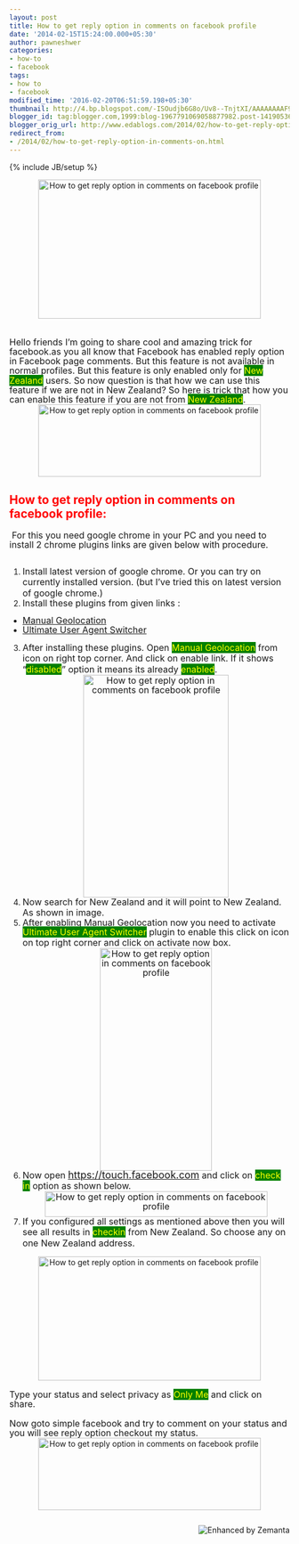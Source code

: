 ```yaml
---
layout: post
title: How to get reply option in comments on facebook profile
date: '2014-02-15T15:24:00.000+05:30'
author: pawneshwer
categories:
- how-to
- facebook
tags:
- how to
- facebook
modified_time: '2016-02-20T06:51:59.198+05:30'
thumbnail: http://4.bp.blogspot.com/-ISOudjb6G8o/Uv8--TnjtXI/AAAAAAAAF9E/cOZaAgheXsc/s72-c/2013-03-27-131455-68+(1).jpg
blogger_id: tag:blogger.com,1999:blog-1967791069058877982.post-14190536045089274
blogger_orig_url: http://www.edablogs.com/2014/02/how-to-get-reply-option-in-comments-on.html
redirect_from:
- /2014/02/how-to-get-reply-option-in-comments-on.html
---
```


{% include JB/setup %}

<div dir="ltr" style="text-align: left;" trbidi="on"><div class="MsoNormal"><div class="separator" style="clear: both; text-align: center;"><a href="http://4.bp.blogspot.com/-ISOudjb6G8o/Uv8--TnjtXI/AAAAAAAAF9E/cOZaAgheXsc/s1600/2013-03-27-131455-68+(1).jpg" imageanchor="1" style="margin-left: 1em; margin-right: 1em;"><img alt="How to get reply option in comments on facebook profile" border="0" src="http://4.bp.blogspot.com/-ISOudjb6G8o/Uv8--TnjtXI/AAAAAAAAF9E/cOZaAgheXsc/s1600/2013-03-27-131455-68+(1).jpg" height="250" title="How to get reply option in comments on facebook profile" width="400" /></a></div><span style="font-size: 12.0pt; line-height: 107%;"><br /></span><span style="font-size: 12.0pt; line-height: 107%;"><br /></span><span style="font-size: 12.0pt; line-height: 107%;">Hello friends I’m going to share cool and amazing trick for facebook.as you all know that Facebook has enabled reply option in Facebook page comments. But this feature is not available in normal profiles. But this feature is only enabled only for <span style="background: green; color: yellow; mso-highlight: green;">New Zealand</span><span style="color: yellow;"> </span>users. So now question is that how we can use this feature if we are not in New Zealand? So here is trick that how you can enable this feature if you are not from <span style="background: green; color: yellow; mso-highlight: green;">New Zealand</span>.<o:p></o:p></span></div><div class="MsoNormal"><div class="separator" style="clear: both; text-align: center;"></div><div class="separator" style="clear: both; text-align: center;"><a href="http://1.bp.blogspot.com/-myRXf1SZBXc/Uv84hFBhGsI/AAAAAAAAF8E/luhyXRKD5pE/s1600/1.jpg" imageanchor="1" style="margin-left: 1em; margin-right: 1em;"><img alt="How to get reply option in comments on facebook profile" border="0" src="http://1.bp.blogspot.com/-myRXf1SZBXc/Uv84hFBhGsI/AAAAAAAAF8E/luhyXRKD5pE/s1600/1.jpg" height="130" title="How to get reply option in comments on facebook profile" width="400" /></a></div></div><div class="MsoNormal" style="text-align: left;"><h2><span style="color: red;">How to get reply option in comments on facebook profile: </span></h2><span style="font-size: 12.0pt; line-height: 107%;"><span style="color: red;">&nbsp;</span>For this you need google chrome in your PC and you need to install 2 chrome plugins links are given below with procedure.<o:p></o:p></span></div><div class="MsoNormal"><span style="font-size: 12.0pt; line-height: 107%;"><br /></span></div><div class="MsoNormal"></div><ol style="text-align: left;"><li><span style="font-size: 12pt; line-height: 107%;">Install latest version of google chrome. Or you can try on currently installed version. (but I’ve tried this on latest version of google chrome.)</span></li><li><span style="font-size: 12pt; line-height: 107%;">Install these plugins from given links :</span></li></ol><ul style="text-align: left;"><li><a href="https://chrome.google.com/webstore/detail/manual-geolocation/mfodligkojepnddfhkbkodbamcagfhlo" style="font-size: 12pt; line-height: 107%;">Manual Geolocation</a></li><li><a href="https://chrome.google.com/webstore/detail/ultimate-user-agent-switc/ljfpjnehmoiabkefmnjegmpdddgcdnpo" style="font-size: 12pt; line-height: 107%;">Ultimate User Agent Switcher</a></li></ul><ol start="3" style="text-align: left;"><li><span style="font-size: 12pt; line-height: 107%;">After installing these plugins. Open </span><span style="background-color: green; color: yellow; font-size: 12pt; line-height: 107%;">Manual Geolocation</span><span style="color: yellow; font-size: 12pt; line-height: 107%;"> </span><span style="font-size: 12pt; line-height: 107%;">from icon on right top corner. And click on enable link. If it shows “</span><span style="background-color: green; color: yellow; font-size: 12pt; line-height: 107%;">disabled</span><span style="font-size: 12pt; line-height: 107%;">” option it means its already </span><span style="background-color: green; color: yellow; font-size: 12pt; line-height: 107%;">enabled</span><span style="font-size: 12pt; line-height: 107%;">.<div class="separator" style="clear: both; text-align: center;"><a href="http://2.bp.blogspot.com/-CCsgF2D0CpE/Uv84iJ3nU7I/AAAAAAAAF8Y/1xiyGTByRbs/s1600/4.jpg" imageanchor="1" style="margin-left: 1em; margin-right: 1em;"><img alt="How to get reply option in comments on facebook profile" border="0" src="http://2.bp.blogspot.com/-CCsgF2D0CpE/Uv84iJ3nU7I/AAAAAAAAF8Y/1xiyGTByRbs/s1600/4.jpg" height="400" title="How to get reply option in comments on facebook profile" width="261" /></a></div></span></li><li><span style="font-size: 12pt; line-height: 107%;">Now search for New Zealand and it will point to New Zealand. As shown in image.</span></li><li><span style="font-size: 12pt; line-height: 107%;">After enabling Manual Geolocation now you need to activate </span><span style="background-color: green; color: yellow; font-size: 12pt; line-height: 107%;">Ultimate User Agent Switcher</span><span style="color: yellow; font-size: 12pt; line-height: 107%;"> </span><span style="font-size: 12pt; line-height: 107%;">plugin to enable this click on icon on top right corner and click on activate now box.<div class="separator" style="clear: both; text-align: center;"><a href="http://4.bp.blogspot.com/-8ikRbn5K9EA/Uv84i0wHeYI/AAAAAAAAF8w/GMlddpvTccU/s1600/5.jpg" imageanchor="1" style="margin-left: 1em; margin-right: 1em;"><img alt="How to get reply option in comments on facebook profile" border="0" src="http://4.bp.blogspot.com/-8ikRbn5K9EA/Uv84i0wHeYI/AAAAAAAAF8w/GMlddpvTccU/s1600/5.jpg" height="400" title="How to get reply option in comments on facebook profile" width="201" /></a></div></span></li><li><span style="font-size: 12pt; line-height: 107%;">Now open </span><a href="https://touch.facebook.com/" style="line-height: 107%;"><span style="font-size: large;">https://touch.facebook.com</span></a><span style="font-size: 12pt; line-height: 107%;"> and click on </span><span style="background-color: green; color: yellow; font-size: 12pt; line-height: 107%;">check in</span><span style="color: yellow; font-size: 12pt; line-height: 107%;"> </span><span style="font-size: 12pt; line-height: 107%;">option as shown below.<div class="separator" style="clear: both; text-align: center;"><a href="http://2.bp.blogspot.com/-JO8eZ9SQ2Qw/Uv84i2sGFXI/AAAAAAAAF8k/qdbqhp0PaLk/s1600/6.jpg" imageanchor="1" style="margin-left: 1em; margin-right: 1em;"><img alt="How to get reply option in comments on facebook profile" border="0" src="http://2.bp.blogspot.com/-JO8eZ9SQ2Qw/Uv84i2sGFXI/AAAAAAAAF8k/qdbqhp0PaLk/s1600/6.jpg" height="46" title="How to get reply option in comments on facebook profile" width="400" /></a></div></span></li><li><span style="font-size: 12pt; line-height: 107%;">If you configured all settings as mentioned above then you will see all results in </span><span style="background-color: green; color: yellow; font-size: 12pt; line-height: 107%;">checkin</span><span style="font-size: 12pt; line-height: 107%;"> from New Zealand. So choose any on one New Zealand address.</span></li></ol><div class="separator" style="clear: both; text-align: center;"><a href="http://2.bp.blogspot.com/-HMHROGKzVy4/Uv84k9HKKjI/AAAAAAAAF84/IHKcOFwLWps/s1600/7.jpg" imageanchor="1" style="margin-left: 1em; margin-right: 1em;"><img alt="How to get reply option in comments on facebook profile" border="0" src="http://2.bp.blogspot.com/-HMHROGKzVy4/Uv84k9HKKjI/AAAAAAAAF84/IHKcOFwLWps/s1600/7.jpg" height="223" title="How to get reply option in comments on facebook profile" width="400" /></a></div><br /><div class="MsoNormal"><span style="font-size: 12.0pt; line-height: 107%;">Type your status and select privacy as <span style="background: green; color: yellow; mso-highlight: green;">Only Me</span><span style="color: yellow;"> </span>and click on share.<o:p></o:p></span></div><br /><div class="MsoNormal"><span style="font-size: 12.0pt; line-height: 107%;">Now goto simple facebook and try to comment on your status and you will see reply option checkout my status.<o:p></o:p></span><br /><div class="separator" style="clear: both; text-align: center;"><a href="http://1.bp.blogspot.com/-myRXf1SZBXc/Uv84hFBhGsI/AAAAAAAAF8E/luhyXRKD5pE/s1600/1.jpg" imageanchor="1" style="margin-left: 1em; margin-right: 1em;"><img alt="How to get reply option in comments on facebook profile" border="0" src="http://1.bp.blogspot.com/-myRXf1SZBXc/Uv84hFBhGsI/AAAAAAAAF8E/luhyXRKD5pE/s1600/1.jpg" height="130" title="How to get reply option in comments on facebook profile" width="400" /></a></div><span style="font-size: 12.0pt; line-height: 107%;"><br /></span></div><div class="zemanta-pixie" style="height: 15px; margin-top: 10px;"><a class="zemanta-pixie-a" href="http://www.zemanta.com/?px" title="Enhanced by Zemanta"><img alt="Enhanced by Zemanta" class="zemanta-pixie-img" src="http://img.zemanta.com/zemified_e.png?x-id=5e7b7bee-f3fc-437b-8db7-eba4ca4d7486" style="border: none; float: right;" /></a></div></div>